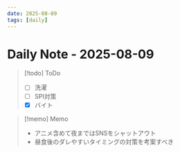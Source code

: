 ```yaml
---
date: 2025-08-09
tags: [daily]
---
```


# Daily Note - 2025-08-09

> [!todo] ToDo
> - [ ] 洗濯
> - [ ] SPI対策
> - [x] バイト

> [!memo] Memo
> - アニメ含めて夜まではSNSをシャットアウト
> - 昼食後のダレやすいタイミングの対策を考案すべき
